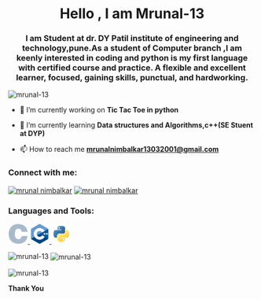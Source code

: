 <h1 align="center">Hello , I am Mrunal-13</h1>
<h3 align="center">I am Student at dr. DY Patil institute of engineering and technology,pune.As a student of Computer branch ,I am keenly interested in coding and python is my first language with certified course and practice. A flexible and excellent learner, focused, gaining skills, punctual, and hardworking.</h3>

<p align="left"> <img src="https://komarev.com/ghpvc/?username=mrunal-13&label=Profile%20views&color=0e75b6&style=flat" alt="mrunal-13" /> </p>

- 🔭 I’m currently working on **Tic Tac Toe in python**

- 🌱 I’m currently learning **Data structures and Algorithms,c++(SE Stuent at DYP)**

- 📫 How to reach me **mrunalnimbalkar13032001@gmail.com**

<h3 align="left">Connect with me:</h3>
<p align="left">
<a href="https://linkedin.com/in/mrunal nimbalkar" target="blank"><img align="center" src="https://cdn.jsdelivr.net/npm/simple-icons@3.0.1/icons/linkedin.svg" alt="mrunal nimbalkar" height="30" width="40" /></a>
<a href="https://instagram.com/mrunal nimbalkar" target="blank"><img align="center" src="https://cdn.jsdelivr.net/npm/simple-icons@3.0.1/icons/instagram.svg" alt="mrunal nimbalkar" height="30" width="40" /></a>
</p>

<h3 align="left">Languages and Tools:</h3>
<p align="left"> <a href="https://www.cprogramming.com/" target="_blank"> <img src="https://raw.githubusercontent.com/devicons/devicon/master/icons/c/c-original.svg" alt="c" width="40" height="40"/> </a> <a href="https://www.w3schools.com/cpp/" target="_blank"> <img src="https://raw.githubusercontent.com/devicons/devicon/master/icons/cplusplus/cplusplus-original.svg" alt="cplusplus" width="40" height="40"/> </a> <a href="https://www.python.org" target="_blank"> <img src="https://raw.githubusercontent.com/devicons/devicon/master/icons/python/python-original.svg" alt="python" width="40" height="40"/> </a> </p>

<p><img align="left" src="https://github-readme-stats.vercel.app/api/top-langs?username=mrunal-13&show_icons=true&locale=en&layout=compact" alt="mrunal-13" /></p>

<p>&nbsp;<img align="center" src="https://github-readme-stats.vercel.app/api?username=mrunal-13&show_icons=true&locale=en" alt="mrunal-13" /></p>

<p><img align="center" src="https://github-readme-streak-stats.herokuapp.com/?user=mrunal-13&" alt="mrunal-13" /></p>

**Thank You**
